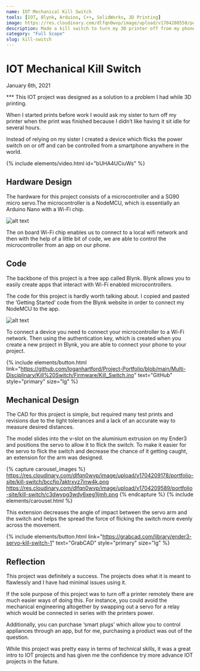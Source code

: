 ```yaml
---
name: IOT Mechanical Kill Switch
tools: [IOT, Blynk, Arduino, C++, SolidWorks, 3D Printing]
image: https://res.cloudinary.com/dlfqn0wvp/image/upload/v1704208550/portfolio-site/kill-switch/lf0b0mnbkbuezgpgg7nv.jpg
description: Made a kill switch to turn my 3D printer off from my phone.
category: "Full Scope"
slug: kill-switch
---
```


# IOT Mechanical Kill Switch
<p class="post-metadata text-muted">
  January 6th, 2021
</p>
***
This IOT project was designed as a solution to a problem I had while 3D printing.

When I started prints before work I would ask my sister to turn off my printer when the print was finished because I didn’t like having it sit idle for several hours.

Instead of relying on my sister I created a device which flicks the power switch on or off and can be controlled from a smartphone anywhere in the world.

{% include elements/video.html id="bUHA4UCiuWs" %}

## Hardware Design
The hardware for this project consists of a microcontroller and a SG90 micro servo.The microcontroller is a NodeMCU, which is essentially an Arduino Nano with a Wi-Fi chip. 

![alt text](https://res.cloudinary.com/dlfqn0wvp/image/upload/v1704208881/portfolio-site/kill-switch/cidaaq9tbwvbs4dpwxub.jpg "Kill switch hardware")

The on board Wi-Fi chip enables us to connect to a local wifi network and then with the help of a little bit of code, we are able to control the microcontroller from an app on our phone.

## Code
The backbone of this project is a free app called Blynk. Blynk allows you to easily create apps that interact with Wi-Fi enabled microcontrollers. 

The code for this project is hardly worth talking about. I copied and pasted the ‘Getting Started’ code from the Blynk website in order to connect my NodeMCU to the app.

![alt text](https://res.cloudinary.com/dlfqn0wvp/image/upload/v1704209282/portfolio-site/kill-switch/h2fdmcxtmqixjllyb0wm.png "Blynk App")

To connect a device you need to connect your microcontroller to a Wi-Fi network. Then using the authentication key, which is created when you create a new project in Blynk, you are able to connect your phone to your project. 

{% include elements/button.html link="https://github.com/loganhartford/Project-Portfolio/blob/main/Multi-Disciplinary/Kill%20Switch/Firmware/Kill_Switch.ino" text="GitHub" style="primary" size="lg" %}

## Mechanical Design
The CAD for this project is simple, but required many test prints and revisions due to the tight tolerances and a lack of an accurate way to measure desired distances. 

The model slides into the v-slot on the aluminium extrusion on my Ender3 and positions the servo to allow it to flick the switch. To make it easier for the servo to flick the switch and decrease the chance of it getting caught, an extension for the arm was designed. 

{% capture carousel_images %}
https://res.cloudinary.com/dlfqn0wvp/image/upload/v1704209178/portfolio-site/kill-switch/bccfjo7aktrxyz7inw4k.png
https://res.cloudinary.com/dlfqn0wvp/image/upload/v1704209589/portfolio-site/kill-switch/c3dwypg3wdy6xeg1ljmh.png
{% endcapture %}
{% include elements/carousel.html %}

This extension decreases the angle of impact between the servo arm and the switch and helps the spread the force of flicking the switch  more evenly across the movement.

{% include elements/button.html link="https://grabcad.com/library/ender3-servo-kill-switch-1" text="GrabCAD" style="primary" size="lg" %}

## Reflection
This project was definitely a success. The projects does what it is meant to flawlessly and I have had minimal issues using it. 

If the sole purpose of this project was to turn off a printer remotely there are much easier ways of doing this. For instance, you could avoid the mechanical engineering altogether by swapping out a servo for a relay which would be connected in series with the printers power.

Additionally, you can purchase ‘smart plugs’ which allow you to control appliances through an app, but for me, purchasing a product was out of the question.

While this project was pretty easy in terms of technical skills, it was a great intro to IOT projects and has given me the confidence try more advance IOT projects in the future.

